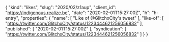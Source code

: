{
  "kind": "likes",
  "slug": "2020/02/z1aup",
  "client_id": "https://indigenous.realize.be",
  "date": "2020-02-01T15:27:00Z",
  "h": "h-entry",
  "properties": {
    "name": [
      "Like of @GlitchxCity's tweet"
    ],
    "like-of": [
      "https://twitter.com/GlitchxCity/status/1223444621256056832"
    ],
    "published": [
      "2020-02-01T15:27:00Z"
    ],
    "syndication": [
      "https://twitter.com/GlitchxCity/status/1223444621256056832"
    ]
  }
}
